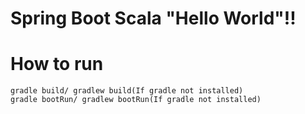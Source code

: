 # Spring Boot Scala "Hello World"!!

# How to run
	gradle build/ gradlew build(If gradle not installed)
	gradle bootRun/ gradlew bootRun(If gradle not installed)